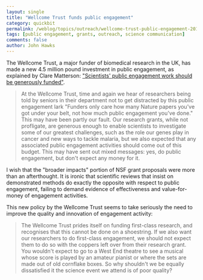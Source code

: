 ```yaml
---
layout: single 
title: "Wellcome Trust funds public engagement" 
category: quickbit
permalink: /weblog/topics/outreach/wellcome-trust-public-engagement-2013.html
tags: [public engagement, grants, outreach, science communication] 
comments: false 
author: John Hawks 
---
```


The Wellcome Trust, a major funder of biomedical research in the UK, has made a new 4.5 million pound investment in public engagement, as explained by Clare Matterson: <a href="http://www.theguardian.com/science/blog/2013/oct/10/scientists-public-engagement-wellcome-trust">"Scientists' public engagement work should be generously funded"</a>. 


<blockquote>At the Wellcome Trust, time and again we hear of researchers being told by seniors in their department not to get distracted by this public engagement lark  "Funders only care how many Nature papers you've got under your belt, not how much public engagement you've done." This may have been partly our fault. Our research grants, while not profligate, are generous enough to enable scientists to investigate some of our greatest challenges, such as the role our genes play in cancer and new ways to tackle malaria, but we also expected that any associated public engagement activities should come out of this budget. This may have sent out mixed messages: yes, do public engagement, but don't expect any money for it.</blockquote>

I wish that the "broader impacts" portion of NSF grant proposals were more than an afterthought. It is ironic that scientific reviews that insist on demonstrated methods do exactly the opposite with respect to public engagement, failing to demand evidence of effectiveness and value-for-money of engagement activities. 

This new policy by the Wellcome Trust seems to take seriously the need to improve the quality and innovation of engagement activity: 

<blockquote>The Wellcome Trust prides itself on funding first-class research, and recognises that this cannot be done on a shoestring. If we also want our researchers to do first-class engagement, we should not expect them to do so with the coppers left over from their research grant. You wouldn't expect to go to a West End theatre to see a musical whose score is played by an amateur pianist or where the sets are made out of old cornflake boxes. So why shouldn't we be equally dissatisfied it the science event we attend is of poor quality? </blockquote>




